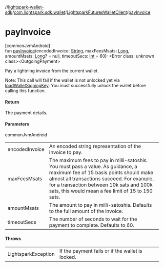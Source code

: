//[lightspark-wallet-sdk](../../../index.md)/[com.lightspark.sdk.wallet](../index.md)/[LightsparkFuturesWalletClient](index.md)/[payInvoice](pay-invoice.md)

# payInvoice

[commonJvmAndroid]\
fun [payInvoice](pay-invoice.md)(encodedInvoice: [String](https://kotlinlang.org/api/latest/jvm/stdlib/kotlin/-string/index.html), maxFeesMsats: [Long](https://kotlinlang.org/api/latest/jvm/stdlib/kotlin/-long/index.html), amountMsats: [Long](https://kotlinlang.org/api/latest/jvm/stdlib/kotlin/-long/index.html)? = null, timeoutSecs: [Int](https://kotlinlang.org/api/latest/jvm/stdlib/kotlin/-int/index.html) = 60): &lt;Error class: unknown class&gt;&lt;OutgoingPayment&gt;

Pay a lightning invoice from the current wallet.

Note: This call will fail if the wallet is not unlocked yet via [loadWalletSigningKey](load-wallet-signing-key.md). You must successfully unlock the wallet before calling this function.

#### Return

The payment details.

#### Parameters

commonJvmAndroid

| | |
|---|---|
| encodedInvoice | An encoded string representation of the invoice to pay. |
| maxFeesMsats | The maximum fees to pay in milli-satoshis. You must pass a value.     As guidance, a maximum fee of 15 basis points should make almost all transactions succeed. For example,     for a transaction between 10k sats and 100k sats, this would mean a fee limit of 15 to 150 sats. |
| amountMsats | The amount to pay in milli-satoshis. Defaults to the full amount of the invoice. |
| timeoutSecs | The number of seconds to wait for the payment to complete. Defaults to 60. |

#### Throws

| | |
|---|---|
| LightsparkException | If the payment fails or if the wallet is locked. |
